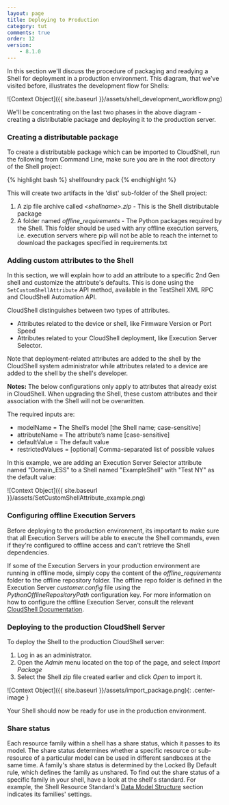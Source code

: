 ```yaml
---
layout: page
title: Deploying to Production
category: tut
comments: true
order: 12
version:
    - 8.1.0
---
```

In this section we'll discuss the procedure of packaging and readying a Shell for deployment in a production environment.
This diagram, that we've visited before, illustrates the development flow for Shells:

![Context Object]({{ site.baseurl }}/assets/shell_development_workflow.png)

We'll be concentrating on the last two phases in the above diagram - creating a distributable package and deploying it to the production server.



### Creating a distributable package

To create a distributable package which can be imported to CloudShell, run the following from Command Line, make sure
you are in the root directory of the Shell project:

{% highlight bash %}
shellfoundry pack
{% endhighlight %}

This will create two artifacts in the 'dist' sub-folder of the Shell project:

1. A zip file archive called _\<shellname\>.zip_ - This is the Shell distributable package
2. A folder named _offline_requirements_ - The Python packages required by the Shell. This folder should be used with any offline execution servers, i.e. execution servers where pip will not be able to reach the internet to download the packages specified in requirements.txt

### Adding custom attributes to the Shell<a name="SetCustomShellAttributeUsingAPI"></a>

In this section, we will explain how to add an attribute to a specific 2nd Gen shell and customize the attribute's defaults. This is done using the `SetCustomShellAttribute` API method, available in the TestShell XML RPC and CloudShell Automation API. 

CloudShell distinguishes between two types of attributes. 
* Attributes related to the device or shell, like Firmware Version or Port Speed
* Attributes related to your CloudShell deployment, like Execution Server Selector. 

Note that deployment-related attributes are added to the shell by the CloudShell system administrator while attributes related to a device are added to the shell by the shell's developer. 

**Notes:** The below configurations only apply to attributes that already exist in CloudShell. When upgrading the Shell, these custom attributes and their association with the Shell will not be overwritten.

The required inputs are:
* modelName = The Shell’s model [the Shell name; case-sensitive]
* attributeName = The attribute’s name [case-sensitive]
* defaultValue = The default value
* restrictedValues = [optional] Comma-separated list of possible values

In this example, we are adding an Execution Server Selector attribute named "Domain_ESS" to a Shell named "ExampleShell" with "Test NY" as the default value:

![Context Object]({{ site.baseurl }}/assets/SetCustomShellAttribute_example.png)

### Configuring offline Execution Servers

Before deploying to the production environment, its important to make sure that all Execution Servers will be able to execute
the Shell commands, even if they're configured to offline access and can't retrieve the Shell dependencies.

If some of the Execution Servers in your production environment are running in offline mode, simply copy the content of the _offline_requirements_ folder to the offline repository folder. The offline repo folder is defined in the Execution Server _customer.config_ file using the _PythonOfflineRepositoryPath_ configuration key. For more information on how to configure the offline Execution Server,
consult the relevant <a href="http://help.quali.com/Online%20Help/8.1.0.4496/Portal/Content/Admn/Cnfgr-Pyth-Env-Wrk-Offln.htm" target="_blank">CloudShell Documentation</a>.

### Deploying to the production CloudShell Server

To deploy the Shell to the production CloudShell server:

1. Log in as an administrator.
2. Open the _Admin_ menu located on the top of the page, and select _Import Package_
3. Select the Shell zip file created earlier and click _Open_ to import it.

![Context Object]({{ site.baseurl }}/assets/import_package.png){: .center-image }

Your Shell should now be ready for use in the production environment.

### Share status

Each resource family within a shell has a share status, which it passes to its model. The share status determines whether a specific resource or sub-resource of a particular model can be used in different sandboxes at the same time. A family's share status is determined by the Locked By Default rule, which defines the family as unshared. To find out the share status of a specific family in your shell, have a look at the shell's standard. For example, the Shell Resource Standard's <a href="https://github.com/QualiSystems/cloudshell-standards/blob/master/Documentation/shell_resource_standard.md#data-model-structure" target="_blank">Data Model Structure</a> section indicates its families' settings. 
